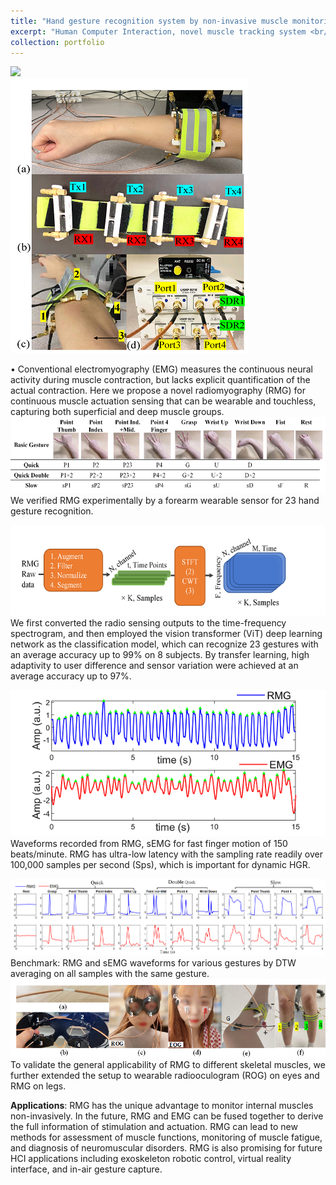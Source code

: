 ```yaml
---
title: "Hand gesture recognition system by non-invasive muscle monitoring sensor "
excerpt: "Human Computer Interaction, novel muscle tracking system <br/><img src='/images/RMG/RMG_HGR.gif'>"
collection: portfolio
---
```


<img src='/images/RMG/RMG_HGR.gif'><br/>
<img src='/images/RMG/setup.png'>  

•	Conventional electromyography (EMG) measures the continuous neural activity during muscle contraction, but lacks explicit quantification of the actual contraction. Here we propose a novel radiomyography (RMG) for continuous muscle actuation sensing that can be wearable and touchless, capturing both superficial and deep muscle groups. 
<img src='/images/RMG/ges23.png'> 
We verified RMG experimentally by a forearm wearable sensor for 23 hand gesture recognition. 

<img src='/images/RMG/sigProc.png'> 
We first converted the radio sensing outputs to the time-frequency spectrogram, and then employed the vision transformer (ViT) deep learning network as the classification model, which can recognize 23 gestures with an average accuracy up to 99% on 8 subjects. By transfer learning, high adaptivity to user difference and sensor variation were achieved at an average accuracy up to 97%. 

<img src='/images/RMG/timeLag.png'><br/> 
Waveforms recorded from RMG, sEMG for fast finger motion of 150 beats/minute.
RMG has ultra-low latency with the sampling rate readily over 100,000 samples per second (Sps), which is important for dynamic HGR. 

<img src='/images/RMG/RMG_EMG.png'>
Benchmark: RMG and sEMG waveforms for various gestures by DTW averaging on all samples with the same gesture.   

<img src='/images/RMG/extension.png'> 
To validate the general applicability of RMG to different skeletal muscles, we further extended the setup to wearable radiooculogram (ROG) on eyes and RMG on legs. 

**Applications**:
RMG has the unique advantage to monitor internal muscles non-invasively. In the future, RMG and EMG can be fused together to derive the full information of stimulation and actuation. RMG can lead to new methods for assessment of muscle functions, monitoring of muscle fatigue, and diagnosis of neuromuscular disorders. RMG is also promising for future HCI applications including exoskeleton robotic control, virtual reality interface, and in-air gesture capture. 

